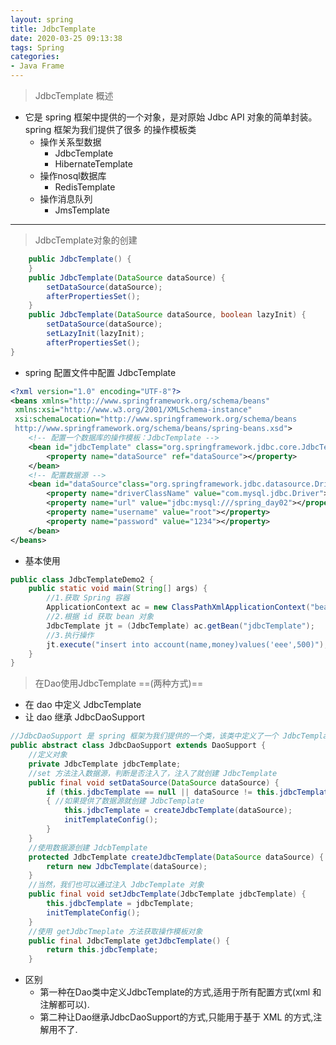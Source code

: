 ```yaml
---
layout: spring
title: JdbcTemplate
date: 2020-03-25 09:13:38
tags: Spring
categories:
- Java Frame
---
```

>JdbcTemplate 概述
-  它是 spring 框架中提供的一个对象，是对原始 Jdbc API 对象的简单封装。spring 框架为我们提供了很多
的操作模板类
    -  操作关系型数据
        - JdbcTemplate
        - HibernateTemplate
    -  操作nosql数据库
        - RedisTemplate
    -  操作消息队列
        - JmsTemplate  
		
---

>JdbcTemplate对象的创建

```Java
    public JdbcTemplate() {
    }
    public JdbcTemplate(DataSource dataSource) {
        setDataSource(dataSource);
        afterPropertiesSet();
    }
    public JdbcTemplate(DataSource dataSource, boolean lazyInit) {
        setDataSource(dataSource);
        setLazyInit(lazyInit);
        afterPropertiesSet();
}

```
-  spring 配置文件中配置 JdbcTemplate

```xml
<?xml version="1.0" encoding="UTF-8"?>
<beans xmlns="http://www.springframework.org/schema/beans"
 xmlns:xsi="http://www.w3.org/2001/XMLSchema-instance"
 xsi:schemaLocation="http://www.springframework.org/schema/beans
 http://www.springframework.org/schema/beans/spring-beans.xsd">
    <!-- 配置一个数据库的操作模板：JdbcTemplate -->
    <bean id="jdbcTemplate" class="org.springframework.jdbc.core.JdbcTemplate">
        <property name="dataSource" ref="dataSource"></property>
    </bean>
    <!-- 配置数据源 -->
    <bean id="dataSource"class="org.springframework.jdbc.datasource.DriverManagerDataSource">
        <property name="driverClassName" value="com.mysql.jdbc.Driver"></property>
        <property name="url" value="jdbc:mysql:///spring_day02"></property>
        <property name="username" value="root"></property>
        <property name="password" value="1234"></property>
    </bean>
</beans>
```
-  基本使用

```Java
public class JdbcTemplateDemo2 {
    public static void main(String[] args) {
        //1.获取 Spring 容器
        ApplicationContext ac = new ClassPathXmlApplicationContext("bean.xml");
        //2.根据 id 获取 bean 对象
        JdbcTemplate jt = (JdbcTemplate) ac.getBean("jdbcTemplate");
        //3.执行操作
        jt.execute("insert into account(name,money)values('eee',500)");
    }
}
```

>在Dao使用JdbcTemplate ==(两种方式)==

-  在 dao 中定义 JdbcTemplate
-  让 dao 继承 JdbcDaoSupport

```Java
//JdbcDaoSupport 是 spring 框架为我们提供的一个类，该类中定义了一个 JdbcTemplate 对象，我们可以直接获取使用，但是要想创建该对象，需要为其提供一个数据源具体源码如下
public abstract class JdbcDaoSupport extends DaoSupport {
    //定义对象
    private JdbcTemplate jdbcTemplate;
    //set 方法注入数据源，判断是否注入了，注入了就创建 JdbcTemplate
    public final void setDataSource(DataSource dataSource) {
        if (this.jdbcTemplate == null || dataSource != this.jdbcTemplate.getDataSource())
        { //如果提供了数据源就创建 JdbcTemplate
            this.jdbcTemplate = createJdbcTemplate(dataSource);
            initTemplateConfig();
        }
    }
    //使用数据源创建 JdcbTemplate
    protected JdbcTemplate createJdbcTemplate(DataSource dataSource) {
        return new JdbcTemplate(dataSource);
    }
    //当然，我们也可以通过注入 JdbcTemplate 对象
    public final void setJdbcTemplate(JdbcTemplate jdbcTemplate) {
        this.jdbcTemplate = jdbcTemplate;
        initTemplateConfig();
    }
    //使用 getJdbcTmeplate 方法获取操作模板对象
    public final JdbcTemplate getJdbcTemplate() {
        return this.jdbcTemplate;
    }

```

-  区别
    -  第一种在Dao类中定义JdbcTemplate的方式,适用于所有配置方式(xml 和注解都可以).
    -  第二种让Dao继承JdbcDaoSupport的方式,只能用于基于 XML 的方式,注解用不了.